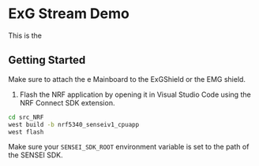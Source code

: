 
# ExG Stream Demo

This is the 

## Getting Started
Make sure to attach the e Mainboard to the ExGShield or the EMG shield.

1. Flash the NRF application by opening it in Visual Studio Code using the NRF Connect SDK extension.
```sh
cd src_NRF
west build -b nrf5340_senseiv1_cpuapp
west flash
```

Make sure your `SENSEI_SDK_ROOT` environment variable is set to the path of the SENSEI SDK.


